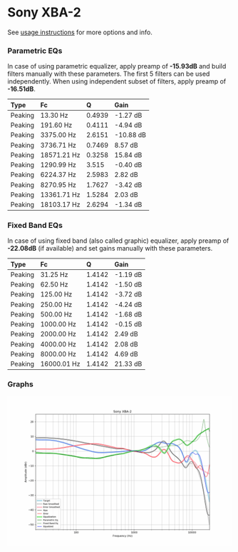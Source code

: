 # Sony XBA-2
See [usage instructions](https://github.com/jaakkopasanen/AutoEq#usage) for more options and info.

### Parametric EQs
In case of using parametric equalizer, apply preamp of **-15.93dB** and build filters manually
with these parameters. The first 5 filters can be used independently.
When using independent subset of filters, apply preamp of **-16.51dB**.

| Type    | Fc          |      Q | Gain      |
|:--------|:------------|:-------|:----------|
| Peaking | 13.30 Hz    | 0.4939 | -1.27 dB  |
| Peaking | 191.60 Hz   | 0.4111 | -4.94 dB  |
| Peaking | 3375.00 Hz  | 2.6151 | -10.88 dB |
| Peaking | 3736.71 Hz  | 0.7469 | 8.57 dB   |
| Peaking | 18571.21 Hz | 0.3258 | 15.84 dB  |
| Peaking | 1290.99 Hz  | 3.515  | -0.40 dB  |
| Peaking | 6224.37 Hz  | 2.5983 | 2.82 dB   |
| Peaking | 8270.95 Hz  | 1.7627 | -3.42 dB  |
| Peaking | 13361.71 Hz | 1.5284 | 2.03 dB   |
| Peaking | 18103.17 Hz | 2.6294 | -1.34 dB  |

### Fixed Band EQs
In case of using fixed band (also called graphic) equalizer, apply preamp of **-22.08dB**
(if available) and set gains manually with these parameters.

| Type    | Fc          |      Q | Gain     |
|:--------|:------------|:-------|:---------|
| Peaking | 31.25 Hz    | 1.4142 | -1.19 dB |
| Peaking | 62.50 Hz    | 1.4142 | -1.50 dB |
| Peaking | 125.00 Hz   | 1.4142 | -3.72 dB |
| Peaking | 250.00 Hz   | 1.4142 | -4.24 dB |
| Peaking | 500.00 Hz   | 1.4142 | -1.68 dB |
| Peaking | 1000.00 Hz  | 1.4142 | -0.15 dB |
| Peaking | 2000.00 Hz  | 1.4142 | 2.49 dB  |
| Peaking | 4000.00 Hz  | 1.4142 | 2.08 dB  |
| Peaking | 8000.00 Hz  | 1.4142 | 4.69 dB  |
| Peaking | 16000.01 Hz | 1.4142 | 21.33 dB |

### Graphs
![](./Sony%20XBA-2.png)
